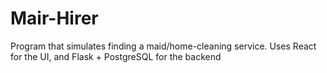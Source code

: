 # Mair-Hirer
Program that simulates finding a maid/home-cleaning service. Uses React for the UI, and Flask + PostgreSQL for the backend
